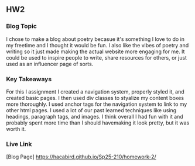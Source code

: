 ## HW2

### Blog Topic

I chose to make a blog about poetry becasue it's something I love to do in my freetime and I thought it would be fun. I also like the vibes of poetry and writing so it just made making the actual website more engaging for me. It could be used to inspire people to write, share resources for others, or just used as an influencer page of sorts.

### Key Takeaways

For this I assignment I created a navigation system, properly styled it, and created basic pages. I then used div classes to styalize my content boxes more thoroughly. I used anchor tags for the navigation system to link to my other html pages. I used a lot of our past learned techniques like using headings, paragraph tags, and images. I think overall I had fun with it and probably spent more time than I should havemaking it look pretty, but it was worth it.

### Live Link

[Blog Page] https://hacabird.github.io/Sp25-210/homework-2/
